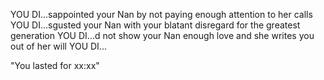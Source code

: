 YOU DI...sappointed your Nan by not paying enough attention to her calls
YOU DI...sgusted your Nan with your blatant disregard for the greatest generation
YOU DI...d not show your Nan enough love and she writes you out of her will
YOU DI...

"You lasted for xx:xx"